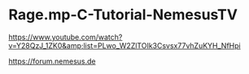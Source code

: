 # Rage.mp-C-Tutorial-NemesusTV
https://www.youtube.com/watch?v=Y28QzJ_1ZK0&amp;list=PLwo_W2ZlTOIk3Csvsx77vhZuKYH_NfHpi

https://forum.nemesus.de

